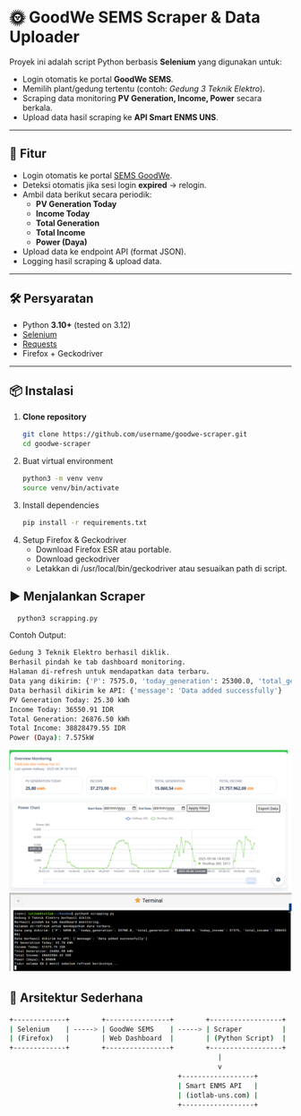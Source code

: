# 🌞 GoodWe SEMS Scraper & Data Uploader

Proyek ini adalah script Python berbasis **Selenium** yang digunakan untuk:
- Login otomatis ke portal **GoodWe SEMS**.
- Memilih plant/gedung tertentu (contoh: *Gedung 3 Teknik Elektro*).
- Scraping data monitoring **PV Generation, Income, Power** secara berkala.
- Upload data hasil scraping ke **API Smart ENMS UNS**.

---

## 🚀 Fitur
- Login otomatis ke portal [SEMS GoodWe](https://www.semsportal.com/).
- Deteksi otomatis jika sesi login **expired** → relogin.
- Ambil data berikut secara periodik:
  - **PV Generation Today**
  - **Income Today**
  - **Total Generation**
  - **Total Income**
  - **Power (Daya)**
- Upload data ke endpoint API (format JSON).
- Logging hasil scraping & upload data.

---

## 🛠️ Persyaratan

- Python **3.10+** (tested on 3.12)
- [Selenium](https://pypi.org/project/selenium/)
- [Requests](https://pypi.org/project/requests/)
- Firefox + Geckodriver

---

## 📦 Instalasi

1. **Clone repository**
   ```bash
   git clone https://github.com/username/goodwe-scraper.git
   cd goodwe-scraper

2. Buat virtual environment
   ```bash
   python3 -m venv venv
   source venv/bin/activate
   
3. Install dependencies
   ```bash
   pip install -r requirements.txt
   
4. Setup Firefox & Geckodriver
   - Download Firefox ESR atau portable.
   - Download geckodriver
   - Letakkan di /usr/local/bin/geckodriver atau sesuaikan path di script.

## ▶️ Menjalankan Scraper
```bash
  python3 scrapping.py

```
Contoh Output:
```bash
Gedung 3 Teknik Elektro berhasil diklik.
Berhasil pindah ke tab dashboard monitoring.
Halaman di-refresh untuk mendapatkan data terbaru.
Data yang dikirim: {'P': 7575.0, 'today_generation': 25300.0, 'total_generation': 26876500.0, 'today_income': 36550, 'total_income': 38828479}
Data berhasil dikirim ke API: {'message': 'Data added successfully'}
PV Generation Today: 25.30 kWh
Income Today: 36550.91 IDR
Total Generation: 26876.50 kWh
Total Income: 38828479.55 IDR
Power (Daya): 7.575kW
```
![Diagram 1](./images/image0.png)
![Diagram 2](./images/image1.png)

## 📡 Arsitektur Sederhana
```bash
+-------------+        +----------------+        +------------------+
| Selenium    | -----> | GoodWe SEMS    | -----> | Scraper          |
| (Firefox)   |        | Web Dashboard  |        | (Python Script)  |
+-------------+        +----------------+        +------------------+
                                                    |
                                                    v
                                          +------------------+
                                          | Smart ENMS API   |
                                          | (iotlab-uns.com) |
                                          +------------------+


